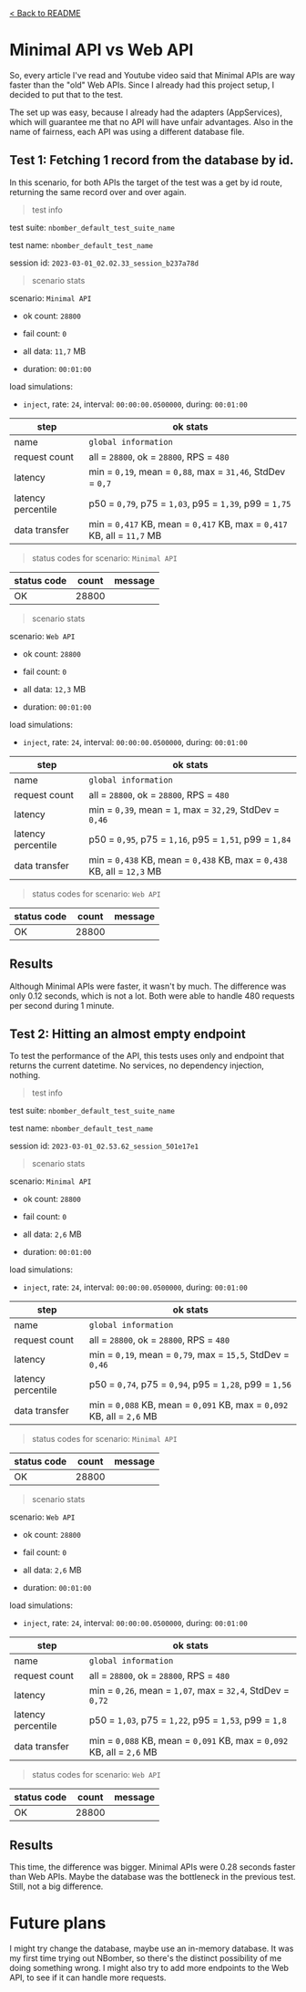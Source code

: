 [< Back to README](./readme.md)


# Minimal API vs Web API
So, every article I've read and Youtube video said that Minimal APIs are way faster than the "old" Web APIs. Since I already had this
project setup, I decided to put that to the test.

The set up was easy, because I already had the adapters (AppServices), which will guarantee me that no API will have unfair advantages.
Also in the name of fairness, each API was using a different database file.

## Test 1: Fetching 1 record from the database by id.
In this scenario, for both APIs the target of the test was a get by id route, returning the same record over and over again.

> test info

test suite: `nbomber_default_test_suite_name`

test name: `nbomber_default_test_name`

session id: `2023-03-01_02.02.33_session_b237a78d`

> scenario stats

scenario: `Minimal API`

- ok count: `28800`

- fail count: `0`

- all data: `11,7` MB

- duration: `00:01:00`

load simulations:

- `inject`, rate: `24`, interval: `00:00:00.0500000`, during: `00:01:00`

| step               | ok stats                                                               |
|--------------------|------------------------------------------------------------------------|
| name               | `global information`                                                   |
| request count      | all = `28800`, ok = `28800`, RPS = `480`                               |
| latency            | min = `0,19`, mean = `0,88`, max = `31,46`, StdDev = `0,7`             |
| latency percentile | p50 = `0,79`, p75 = `1,03`, p95 = `1,39`, p99 = `1,75`                 |
| data transfer      | min = `0,417` KB, mean = `0,417` KB, max = `0,417` KB, all = `11,7` MB |


> status codes for scenario: `Minimal API`

| status code | count | message |
|-------------|-------|---------|
| OK          | 28800 ||


> scenario stats

scenario: `Web API`

- ok count: `28800`

- fail count: `0`

- all data: `12,3` MB

- duration: `00:01:00`

load simulations:

- `inject`, rate: `24`, interval: `00:00:00.0500000`, during: `00:01:00`

| step               | ok stats                                                               |
|--------------------|------------------------------------------------------------------------|
| name               | `global information`                                                   |
| request count      | all = `28800`, ok = `28800`, RPS = `480`                               |
| latency            | min = `0,39`, mean = `1`, max = `32,29`, StdDev = `0,46`               |
| latency percentile | p50 = `0,95`, p75 = `1,16`, p95 = `1,51`, p99 = `1,84`                 |
| data transfer      | min = `0,438` KB, mean = `0,438` KB, max = `0,438` KB, all = `12,3` MB |


> status codes for scenario: `Web API`

| status code | count | message |
|-------------|-------|---------|
| OK          | 28800 ||

## Results
Although Minimal APIs were faster, it wasn't by much. The difference was only 0.12 seconds, 
which is not a lot. Both were able to handle 480 requests per second during 1 minute.

## Test 2: Hitting an almost empty endpoint
To test the performance of the API, this tests uses only and endpoint that returns the current datetime. No services, no dependency injection, nothing.

> test info

test suite: `nbomber_default_test_suite_name`

test name: `nbomber_default_test_name`

session id: `2023-03-01_02.53.62_session_501e17e1`

> scenario stats

scenario: `Minimal API`

- ok count: `28800`

- fail count: `0`

- all data: `2,6` MB

- duration: `00:01:00`

load simulations:

- `inject`, rate: `24`, interval: `00:00:00.0500000`, during: `00:01:00`

| step               | ok stats                                                              |
|--------------------|-----------------------------------------------------------------------|
| name               | `global information`                                                  |
| request count      | all = `28800`, ok = `28800`, RPS = `480`                              |
| latency            | min = `0,19`, mean = `0,79`, max = `15,5`, StdDev = `0,46`            |
| latency percentile | p50 = `0,74`, p75 = `0,94`, p95 = `1,28`, p99 = `1,56`                |
| data transfer      | min = `0,088` KB, mean = `0,091` KB, max = `0,092` KB, all = `2,6` MB |


> status codes for scenario: `Minimal API`

| status code | count | message |
|-------------|-------|---------|
| OK          | 28800 ||


> scenario stats

scenario: `Web API`

- ok count: `28800`

- fail count: `0`

- all data: `2,6` MB

- duration: `00:01:00`

load simulations:

- `inject`, rate: `24`, interval: `00:00:00.0500000`, during: `00:01:00`

| step               | ok stats                                                              |
|--------------------|-----------------------------------------------------------------------|
| name               | `global information`                                                  |
| request count      | all = `28800`, ok = `28800`, RPS = `480`                              |
| latency            | min = `0,26`, mean = `1,07`, max = `32,4`, StdDev = `0,72`            |
| latency percentile | p50 = `1,03`, p75 = `1,22`, p95 = `1,53`, p99 = `1,8`                 |
| data transfer      | min = `0,088` KB, mean = `0,091` KB, max = `0,092` KB, all = `2,6` MB |


> status codes for scenario: `Web API`

| status code | count | message |
|-------------|-------|---------|
| OK          | 28800 ||

## Results
This time, the difference was bigger. Minimal APIs were 0.28 seconds faster than Web APIs. Maybe the 
database was the bottleneck in the previous test.
Still, not a big difference.


# Future plans
I might try change the database, maybe use an in-memory database. It was my first time trying out NBomber, 
so there's the distinct possibility of me doing something wrong. I might also try to add more endpoints to 
the Web API, to see if it can handle more requests.
